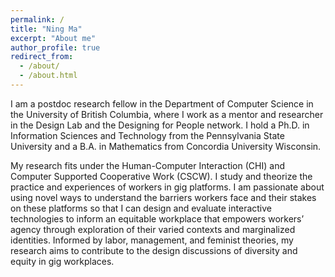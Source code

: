 ```yaml
---
permalink: /
title: "Ning Ma"
excerpt: "About me"
author_profile: true
redirect_from: 
  - /about/
  - /about.html
---
```


I am a postdoc research fellow in the Department of Computer Science in the University of British Columbia, where I work as a mentor and researcher in the Design Lab and the Designing for People network. I hold a Ph.D. in Information Sciences and Technology from the Pennsylvania State University and a B.A. in Mathematics from Concordia University Wisconsin. 

My research fits under the Human-Computer Interaction (CHI) and Computer Supported Cooperative Work (CSCW). I study and theorize the practice and experiences of workers in gig platforms. I am passionate about using novel ways to understand the barriers workers face and their stakes on these platforms so that I can design and evaluate interactive technologies to inform an equitable workplace that empowers workers’ agency through exploration of their varied contexts and marginalized identities. Informed by labor, management, and feminist theories, my research aims to contribute to the design discussions of diversity and equity in gig workplaces. 

